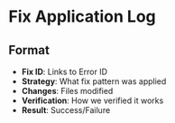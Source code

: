 # Fix Application Log

## Format
- **Fix ID**: Links to Error ID
- **Strategy**: What fix pattern was applied
- **Changes**: Files modified
- **Verification**: How we verified it works
- **Result**: Success/Failure